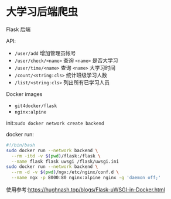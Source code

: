 # 大学习后端爬虫

Flask 后端

API:
- `/user/add` 增加管理员帐号
- `/user/check/<name>` 查询 `<name>` 是否大学习
- `/user/time/<name>` 查询 `<name>` 大学习时间
- `/count/<string:cls>` 统计班级学习人数
- `/list/<string:cls>` 列出所有已学习人员

Docker images
- `git4docker/flask`
- `nginx:alpine`

init:`sudo docker network create backend`

docker run:
```bash
#!/bin/bash
sudo docker run --network backend \
  --rm -itd -v $(pwd)/flask:/flask \
  --name flask flask uwsgi /flask/uwsgi.ini
sudo docker run --network backend \
  --rm -d -v $(pwd)/ngx:/etc/nginx/conf.d \
  --name ngx -p 8000:80 nginx:alpine nginx -g 'daemon off;'
```

使用参考:<https://hughnash.top/blogs/Flask-uWSGI-in-Docker.html>